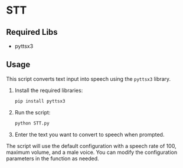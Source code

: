 # STT

## Required Libs
- pyttsx3

## Usage

This script converts text input into speech using the `pyttsx3` library.

1. Install the required libraries:
    ```sh
    pip install pyttsx3
    ```

2. Run the script:
    ```sh
    python STT.py
    ```

3. Enter the text you want to convert to speech when prompted.

The script will use the default configuration with a speech rate of 100, maximum volume, and a male voice. You can modify the configuration parameters in the  function as needed.